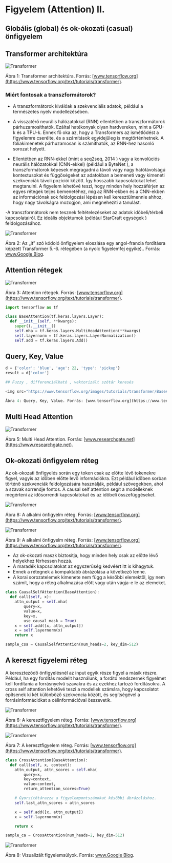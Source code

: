 # Figyelem (Attention) II.
## Globális (global) és ok-okozati (casual) önfigyelem

## Transformer architektúra

<img src="https://www.tensorflow.org/images/tutorials/transformer/transformer.png" alt="Transformer">

Ábra 1: Transformer architektúra. Forrás: [www.tensorflow.org](https://www.tensorflow.org/text/tutorials/transformer).

### Miért fontosak a transzformátorok?

- A transzformátorok kiválóak a szekvenciális adatok, például a természetes nyelv modellezésében.

- A visszatérő neurális hálózatokkal (RNN) ellentétben a transzformátorok párhuzamosíthatók. Ezáltal hatékonyak olyan hardvereken, mint a GPU-k és a TPU-k. Ennek fő oka az, hogy a Transformers az ismétlődést a figyelemre cserélte, és a számítások egyidejűleg is megtörténhetnek. A fóliakimenetek párhuzamosan is számíthatók, az RNN-hez hasonló sorozat helyett.

- Ellentétben az RNN-ekkel (mint a seq2seq, 2014 ) vagy a konvolúciós neurális hálózatokkal (CNN-ekkel) (például a ByteNet ), a transzformátorok képesek megragadni a távoli vagy nagy hatótávolságú kontextusokat és függőségeket az adatokban a bemeneti vagy kimeneti szekvenciák távoli pozíciói között. Így hosszabb kapcsolatokat lehet megtanulni. A figyelem lehetővé teszi, hogy minden hely hozzáférjen az egyes rétegek teljes bemenetéhez, míg az RNN-ekben és a CNN-ekben az információnak sok feldolgozási lépésen kell keresztülmennie ahhoz, hogy nagy távolságra mozogjon, ami megnehezíti a tanulást.

-A transzformátorok nem tesznek feltételezéseket az adatok időbeli/térbeli kapcsolatairól. Ez ideális objektumok (például StarCraft egységek ) feldolgozásához.

<img src="https://www.tensorflow.org/images/tutorials/transformer/encoder_self_attention_distribution.png" alt="Transformer">

Ábra 2: Az „it” szó kódoló önfigyelem eloszlása ​​egy angol-francia fordításra képzett Transformer 5.-6. rétegében (a nyolc figyelemfej egyike).. Forrás: [www.Google Blog](https://blog-research-google.translate.goog/2017/08/transformer-novel-neural-network.html?_x_tr_sl=en&_x_tr_tl=hu&_x_tr_hl=hu&_x_tr_pto=wapp).

## Attention rétegek

<img src="https://www.tensorflow.org/images/tutorials/transformer/BaseAttention.png" alt="Transformer">

Ábra 3: Attention rétegek. Forrás: [www.tensorflow.org](https://www.tensorflow.org/text/tutorials/transformer).

```python
import tensorflow as tf

class BaseAttention(tf.keras.layers.Layer):
  def __init__(self, **kwargs):
    super().__init__()
    self.mha = tf.keras.layers.MultiHeadAttention(**kwargs)
    self.layernorm = tf.keras.layers.LayerNormalization()
    self.add = tf.keras.layers.Add()
```

## Query, Key, Value

```python
d = {'color': 'blue', 'age': 22, 'type': 'pickup'}
result = d['color']
```

```python
## Fuzzy , differenciálható , vektorizált szótár keresés

<img src="https://www.tensorflow.org/images/tutorials/transformer/BaseAttention-new.png" alt="Transformer">

Ábra 4: Query, Key, Value. Forrás: [www.tensorflow.org](https://www.tensorflow.org/text/tutorials/transformer).
```

## Multi Head Attention

<img src="https://www.researchgate.net/publication/351019792/figure/fig1/AS:1014991599726592@1619004263146/Multi-Head-Attention-consists-of-several-Scaled-Dot-Product-Attention-layers-running.png" alt="Transformer">

Ábra 5: Multi Head Attention. Forrás: [www.researchgate.net](https://www.researchgate.net).

## Ok-okozati önfigyelem réteg

Az ok-okozati önfigyelés során egy token csak az előtte lévő tokenekre figyel, vagyis az időben előtte levő információkra. Ezt például időben sorban történő szekvenciák feldolgozására használják, például szövegekben, ahol a szavak sorrendje fontos. A causal self attention segít a modelleknek megérteni az idősorrendi kapcsolatokat és az időbeli összefüggéseket.

<img src="https://www.tensorflow.org/images/tutorials/transformer/CausalSelfAttention.png" alt="Transformer">

Ábra 8: A alkalmi önfigyelm réteg. Forrás: [www.tensorflow.org](https://www.tensorflow.org/text/tutorials/transformer).

<img src="https://www.tensorflow.org/images/tutorials/transformer/CausalSelfAttention-new-full.png" alt="Transformer">

Ábra 9: A alkalmi önfigyelm réteg. Forrás: [www.tensorflow.org](https://www.tensorflow.org/text/tutorials/transformer).

+ Az ok-okozati maszk biztosítja, hogy minden hely csak az előtte lévő helyekhez férhessen hozzá.
+ A maradék kapcsolatokat az egyszerűség kedvéért itt is kihagytuk.
+ Ennek a rétegnek a kompaktabb ábrázolása a következő lenne.
+ A korai sorozatelemek kimenete nem függ a későbbi elemektől, így nem számít, hogy a réteg alkalmazása előtt vagy után vágja-e le az elemeket.

```python
class CausalSelfAttention(BaseAttention):
  def call(self, x):
    attn_output = self.mha(
        query=x,
        value=x,
        key=x,
        use_causal_mask = True)
    x = self.add([x, attn_output])
    x = self.layernorm(x)
    return x
```

```python
sample_csa = CausalSelfAttention(num_heads=2, key_dim=512)
```

## A kereszt figyelemi réteg

A kereszteződő önfigyelésnél az input egyik része figyel a másik részre. Például, ha egy fordítás modellt használunk, a fordító rendszernek figyelmet kell fordítania a forrásnyelvű szavakra és az ezekhez tartozó fordításokra. A cross self attention lehetővé teszi a modellek számára, hogy kapcsolatot építsenek ki két különböző szekvencia között, és segítségével a forrásinformációkat a célinformációval összevetik.

<img src="https://www.tensorflow.org/images/tutorials/transformer/CrossAttention.png" alt="Transformer">

Ábra 6: A keresztfigyelem réteg. Forrás: [www.tensorflow.org](https://www.tensorflow.org/text/tutorials/transformer).

<img src="https://www.tensorflow.org/images/tutorials/transformer/CrossAttention-new-full.png" alt="Transformer">

Ábra 7: A keresztfigyelem réteg. Forrás: [www.tensorflow.org](https://www.tensorflow.org/text/tutorials/transformer).

```python
class CrossAttention(BaseAttention):
  def call(self, x, context):
    attn_output, attn_scores = self.mha(
        query=x,
        key=context,
        value=context,
        return_attention_scores=True)

    # Gyorsítótárazza a figyelempontszámokat későbbi ábrázoláshoz.
    self.last_attn_scores = attn_scores

    x = self.add([x, attn_output])
    x = self.layernorm(x)

    return x
```

```python
sample_ca = CrossAttention(num_heads=2, key_dim=512)
```

<img src="https://www.tensorflow.org/images/tutorials/transformer/attention_map_portuguese.png" alt="Transformer">

Ábra 8: Vizualizált figyelemsúlyok. Forrás: [www.Google Blog](https://blog-research-google.translate.goog/2017/08/transformer-novel-neural-network.html?_x_tr_sl=en&_x_tr_tl=hu&_x_tr_hl=hu&_x_tr_pto=wapp).
